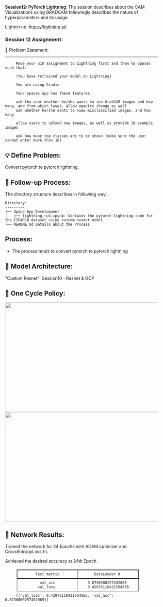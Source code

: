 **Session12: PyTorch Lightning**: The session describes about the CAM Visualizations using GRADCAM followingly describes the nature of hyperparameters and its usage.

Lighten up: https://lightning.ai/
 
### Session 12 Assignment: 

🔏 Problem Statement:

--------------------

         Move your S10 assignment to Lightning first and then to Spaces such that:
         
         (You have retrained your model on Lightning)
         
         You are using Gradio
         
         Your spaces app has these features:
         
         ask the user whether he/she wants to see GradCAM images and how many, and from which layer, allow opacity change as well
         ask whether he/she wants to view misclassified images, and how many
         
         allow users to upload new images, as well as provide 10 example images
         
         ask how many top classes are to be shown (make sure the user cannot enter more than 10)
         
          

💡 Define Problem:
------------------
 Convert pytorch to pytorch lightning. 
 
🚦 Follow-up Process:
-----------------
 The directory structure describes in following way:

    Directory: 
    ---------
    ├── Space App_Development
    │   ├── lightning_run.ipynb: Contains the pytorch-lightning code for the CIFAR10 dataset using custom resnet model.
    └── README.md Details about the Process.

  Process:
  -------
  * The process tends to convert pytorch to pytorch lightning


🔑 Model Architecture:
---------------------
 "Custom Resnet": Session10 - Resnet & OCP


🔋 One Cycle Policy: 
-------------------

<p float="left">
  <img src="https://github.com/kishkath/ERA/assets/60026221/c08cfb91-7dd2-4ea4-915f-e3efcea8e292" width = 540 height = 360>
  <img src="https://github.com/kishkath/ERA/assets/60026221/2f8d7bb2-2284-45a5-8000-d652868b5668" width = 540 height = 360>
</p>


💊 Network Results: 
-------------------
 Trained the network for 24 Epochs with ADAM optimizer and CrossEntropyLoss fn.
 
 Achieved the desired accuracy at 24th Epoch.
         
         ┏━━━━━━━━━━━━━━━━━━━━━━━━━━━┳━━━━━━━━━━━━━━━━━━━━━━━━━━━┓
         ┃        Test metric        ┃       DataLoader 0        ┃
         ┡━━━━━━━━━━━━━━━━━━━━━━━━━━━╇━━━━━━━━━━━━━━━━━━━━━━━━━━━┩
         │          val_acc          │    0.8730000257492065     │
         │         val_loss          │    0.42876118421554565    │
         └───────────────────────────┴───────────────────────────┘
         [{'val_loss': 0.42876118421554565, 'val_acc': 0.8730000257492065}]


